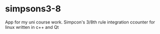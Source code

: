# simpsons3-8
App for my uni course work. Simpcon's 3/8th rule integration ccounter for linux written in c++ and Qt

